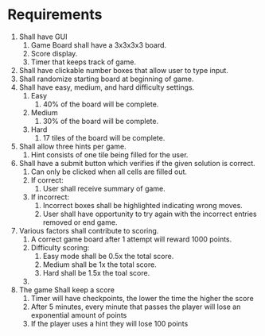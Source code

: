 # Requirements
 
1. Shall have GUI
	1. Game Board shall have a 3x3x3x3 board. 
    2. Score display.
    3. Timer that keeps track of game.
2. Shall have clickable number boxes that allow user to type input.
3. Shall randomize starting board at beginning of game.
4. Shall have easy, medium, and hard difficulty settings.
    1. Easy
        1. 40% of the board will be complete.
    2. Medium
        1. 30% of the board will be complete.
    3. Hard
        1. 17 tiles of the board will be complete.
5. Shall allow three hints per game.
    1. Hint consists of one tile being filled for the user.
6. Shall have a submit button which verifies if the given solution is correct.
    1. Can only be clicked when all cells are filled out.
    2. If correct:
        1. User shall receive summary of game.
    3. If incorrect:
        1. Incorrect boxes shall be highlighted indicating wrong moves.
        2. User shall have opportunity to try again with the incorrect entries removed or end game.
7. Various factors shall contribute to scoring.
    1. A correct game board after 1 attempt will reward 1000 points.
    2. Difficulty scoring:
        1. Easy mode shall be 0.5x the total score. 
        2. Medium shall be 1x the total score.
        3. Hard shall be 1.5x the toal score.
    3. 
 8. The game Shall keep a score
    1. Timer will have checkpoints, the lower the time the higher the score
    2. After 5 minutes, every minute that passes the player will lose an exponential amount of points
    3. If the player uses a hint they will lose 100 points 

